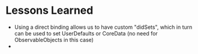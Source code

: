 #  Lessons Learned
- Using a direct binding allows us to have custom "didSets", which in turn can be used to set UserDefaults or CoreData (no need for ObservableObjects in this case)
-
